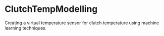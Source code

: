 # ClutchTempModelling
Creating a virtual temperature sensor for clutch temperature using machine learning techniques.
